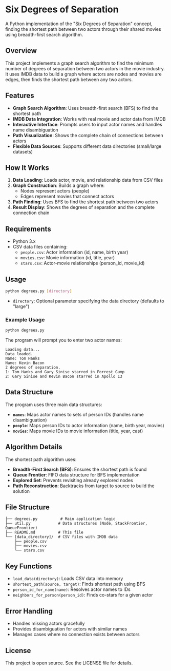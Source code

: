 # Six Degrees of Separation

A Python implementation of the "Six Degrees of Separation" concept, finding the shortest path between two actors through their shared movies using breadth-first search algorithm.

## Overview

This project implements a graph search algorithm to find the minimum number of degrees of separation between two actors in the movie industry. It uses IMDB data to build a graph where actors are nodes and movies are edges, then finds the shortest path between any two actors.

## Features

- **Graph Search Algorithm**: Uses breadth-first search (BFS) to find the shortest path
- **IMDB Data Integration**: Works with real movie and actor data from IMDB
- **Interactive Interface**: Prompts users to input actor names and handles name disambiguation
- **Path Visualization**: Shows the complete chain of connections between actors
- **Flexible Data Sources**: Supports different data directories (small/large datasets)

## How It Works

1. **Data Loading**: Loads actor, movie, and relationship data from CSV files
2. **Graph Construction**: Builds a graph where:
   - Nodes represent actors (people)
   - Edges represent movies that connect actors
3. **Path Finding**: Uses BFS to find the shortest path between two actors
4. **Result Display**: Shows the degrees of separation and the complete connection chain

## Requirements

- Python 3.x
- CSV data files containing:
  - `people.csv`: Actor information (id, name, birth year)
  - `movies.csv`: Movie information (id, title, year)
  - `stars.csv`: Actor-movie relationships (person_id, movie_id)

## Usage

```bash
python degrees.py [directory]
```

- `directory`: Optional parameter specifying the data directory (defaults to "large")

### Example Usage

```bash
python degrees.py
```

The program will prompt you to enter two actor names:

```
Loading data...
Data loaded.
Name: Tom Hanks
Name: Kevin Bacon
2 degrees of separation.
1: Tom Hanks and Gary Sinise starred in Forrest Gump
2: Gary Sinise and Kevin Bacon starred in Apollo 13
```

## Data Structure

The program uses three main data structures:

- **`names`**: Maps actor names to sets of person IDs (handles name disambiguation)
- **`people`**: Maps person IDs to actor information (name, birth year, movies)
- **`movies`**: Maps movie IDs to movie information (title, year, cast)

## Algorithm Details

The shortest path algorithm uses:

- **Breadth-First Search (BFS)**: Ensures the shortest path is found
- **Queue Frontier**: FIFO data structure for BFS implementation
- **Explored Set**: Prevents revisiting already explored nodes
- **Path Reconstruction**: Backtracks from target to source to build the solution

## File Structure

```
├── degrees.py          # Main application logic
├── util.py            # Data structures (Node, StackFrontier, QueueFrontier)
├── README.md          # This file
└── [data_directory]/  # CSV files with IMDB data
    ├── people.csv
    ├── movies.csv
    └── stars.csv
```

## Key Functions

- `load_data(directory)`: Loads CSV data into memory
- `shortest_path(source, target)`: Finds shortest path using BFS
- `person_id_for_name(name)`: Resolves actor names to IDs
- `neighbors_for_person(person_id)`: Finds co-stars for a given actor

## Error Handling

- Handles missing actors gracefully
- Provides disambiguation for actors with similar names
- Manages cases where no connection exists between actors

## License

This project is open source. See the LICENSE file for details.

